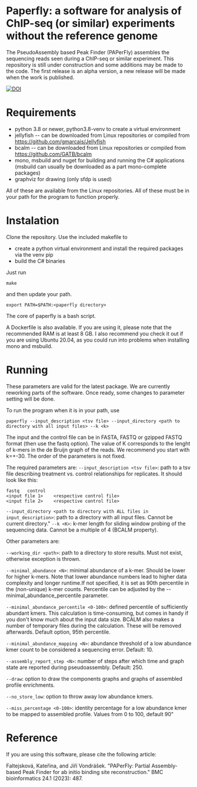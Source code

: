 # Paperfly: a software for analysis of ChIP-seq (or similar) experiments without the reference genome

The PseudoAssembly based Peak Finder (PAPerFly) assembles the sequencing reads seen during a ChIP-seq or similar experiment. 
This repository is still under construction and some additions may be made to the code. The first release is an alpha version, a new release will be made when the work is published.

[![DOI](https://zenodo.org/badge/DOI/10.5281/zenodo.6379332.svg)](https://doi.org/10.5281/zenodo.6379332)


# Requirements
- python 3.8 or newer, python3.8-venv to create a virtual environment
- jellyfish -- can be downloaded from Linux repositories or compiled from https://github.com/gmarcais/Jellyfish
- bcalm -- can be downloaded from Linux repositories or compiled from https://github.com/GATB/bcalm
- mono, msbuild and nuget for building and running the C# applications (msbuild can usually be downloaded as a part mono-complete packages)
- graphviz for drawing (only sfdp is used)

All of these are available from the Linux repositories. All of these must be in your path for the program to function properly.

# Instalation
Clone the repository. Use the included makefile to 
- create a python virtual environment and install the required packages via the venv pip
- build the C# binaries

Just run 
```
make
```
and then update your path. 
```
export PATH=$PATH:<paperfly directory>
```

The core of paperfly is a bash script.

A Dockerfile is also available. If you are using it, please note that the recommended RAM is at least 8 GB. 
I also recommend you check it out if you are using Ubuntu 20.04, as you could run into problems when installing mono and msbuild.

# Running

These parameters are valid for the latest package. We are currently reworking parts of the software. Once ready, some changes to parameter setting will be done.

To run the program when it is in your path, use
```
paperfly --input_description <tsv file> --input_directory <path to directory with all input files> --k <k>
```
The input and the control file can be in FASTA, FASTQ or gzipped FASTQ format (then use the fastq option). The value of K corresponds to the lenght of k-mers in the de Bruijn graph of the reads. We recommend you start with k=+-30.
The order of the parameters is not fixed.

The required parameters are:
```--input_description <tsv file>```: path to a tsv file describing treatment vs. control relationships for replicates. 
It should look like this: 

```
fastq   control
<input file 1>    <respective control file>
<input file 2>    <respective control file>
```

```--input_directory <path to directory with ALL files in input_description>```: path to a directory with all input files. Cannot be current directory."
```--k <K>```: k-mer length for sliding window probing of the sequencing data. Cannot be a multiple of 4 (BCALM property).

Other parameters are:

```--working_dir <path>```: path to a directory to store results. Must not exist, otherwise exception is thrown.

```--minimal_abundance <N>```: minimal abundance of a k-mer. Should be lower for higher k-mers. Note that lower abundance numbers lead to higher data complexity and longer runtime.If not specified, it is set as 90th percentile in the (non-unique) k-mer counts. Percentile can
                        be adjusted by the --minimal_abundance_percentile parameter.

```--minimal_abundance_percentile <0-100>```: defined percentile of sufficiently abundant kmers. This calculation is time-consuming, but comes in handy if you don\'t know much about the input data size.
  BCALM also makes a number of temporary files during the calculation. These will be removed afterwards. Default option, 95th percentile.

```--minimal_abundance_mapping <N>```: abundance threshold of a low abundance kmer count to be considered a sequencing error. Default: 10.

```--assembly_report_step <N>```: number of steps after which time and graph state are reported during pseudoassembly. Default: 250.

```--draw```: option to draw the components graphs and graphs of assembled profile enrichments.

```--no_store_low```: option to throw away low abundance kmers.

```--miss_percentage <0-100>```: identity percentage for a low abundance kmer to be mapped to assembled profile. Values from 0 to 100, default 90"

# Reference
If you are using this software, please cite the following article:

Faltejsková, Kateřina, and Jiří Vondrášek. "PAPerFly: Partial Assembly-based Peak Finder for ab initio binding site reconstruction." BMC bioinformatics 24.1 (2023): 487.

